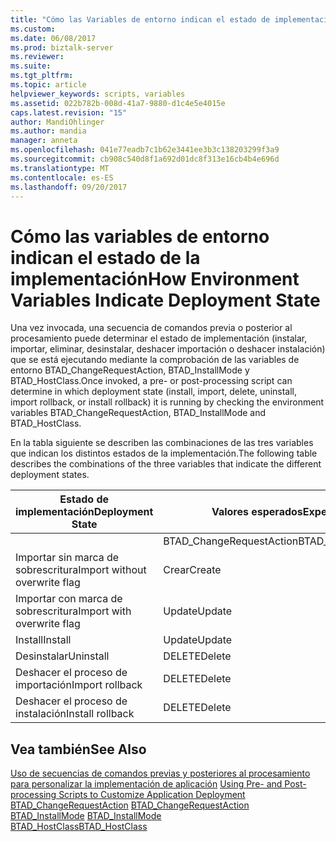 ```yaml
---
title: "Cómo las Variables de entorno indican el estado de implementación | Documentos de Microsoft"
ms.custom: 
ms.date: 06/08/2017
ms.prod: biztalk-server
ms.reviewer: 
ms.suite: 
ms.tgt_pltfrm: 
ms.topic: article
helpviewer_keywords: scripts, variables
ms.assetid: 022b782b-008d-41a7-9880-d1c4e5e4015e
caps.latest.revision: "15"
author: MandiOhlinger
ms.author: mandia
manager: anneta
ms.openlocfilehash: 041e77eadb7c1b62e3441ee3b3c138203299f3a9
ms.sourcegitcommit: cb908c540d8f1a692d01dc8f313e16cb4b4e696d
ms.translationtype: MT
ms.contentlocale: es-ES
ms.lasthandoff: 09/20/2017
---
```

# <a name="how-environment-variables-indicate-deployment-state"></a><span data-ttu-id="e2184-102">Cómo las variables de entorno indican el estado de la implementación</span><span class="sxs-lookup"><span data-stu-id="e2184-102">How Environment Variables Indicate Deployment State</span></span>
<span data-ttu-id="e2184-103">Una vez invocada, una secuencia de comandos previa o posterior al procesamiento puede determinar el estado de implementación (instalar, importar, eliminar, desinstalar, deshacer importación o deshacer instalación) que se está ejecutando mediante la comprobación de las variables de entorno BTAD_ChangeRequestAction, BTAD_InstallMode y BTAD_HostClass.</span><span class="sxs-lookup"><span data-stu-id="e2184-103">Once invoked, a pre- or post-processing script can determine in which deployment state (install, import, delete, uninstall, import rollback, or install rollback) it is running by checking the environment variables BTAD_ChangeRequestAction, BTAD_InstallMode and BTAD_HostClass.</span></span>  
  
 <span data-ttu-id="e2184-104">En la tabla siguiente se describen las combinaciones de las tres variables que indican los distintos estados de la implementación.</span><span class="sxs-lookup"><span data-stu-id="e2184-104">The following table describes the combinations of the three variables that indicate the different deployment states.</span></span>  
  
|<span data-ttu-id="e2184-105">Estado de implementación</span><span class="sxs-lookup"><span data-stu-id="e2184-105">Deployment State</span></span>|<span data-ttu-id="e2184-106">Valores esperados</span><span class="sxs-lookup"><span data-stu-id="e2184-106">Expected Values</span></span>|  
|----------------------|---------------------|  
||<span data-ttu-id="e2184-107">BTAD_ChangeRequestAction</span><span class="sxs-lookup"><span data-stu-id="e2184-107">BTAD_ChangeRequestAction</span></span>|<span data-ttu-id="e2184-108">BTAD_InstallMode</span><span class="sxs-lookup"><span data-stu-id="e2184-108">BTAD_InstallMode</span></span>|<span data-ttu-id="e2184-109">BTAD_HostClass</span><span class="sxs-lookup"><span data-stu-id="e2184-109">BTAD_HostClass</span></span>|  
|<span data-ttu-id="e2184-110">Importar sin marca de sobrescritura</span><span class="sxs-lookup"><span data-stu-id="e2184-110">Import without overwrite flag</span></span>|<span data-ttu-id="e2184-111">Crear</span><span class="sxs-lookup"><span data-stu-id="e2184-111">Create</span></span>|<span data-ttu-id="e2184-112">Importar</span><span class="sxs-lookup"><span data-stu-id="e2184-112">Import</span></span>|<span data-ttu-id="e2184-113">ConfigurationDb</span><span class="sxs-lookup"><span data-stu-id="e2184-113">ConfigurationDb</span></span>|  
|<span data-ttu-id="e2184-114">Importar con marca de sobrescritura</span><span class="sxs-lookup"><span data-stu-id="e2184-114">Import with overwrite flag</span></span>|<span data-ttu-id="e2184-115">Update</span><span class="sxs-lookup"><span data-stu-id="e2184-115">Update</span></span>|<span data-ttu-id="e2184-116">Importar</span><span class="sxs-lookup"><span data-stu-id="e2184-116">Import</span></span>|<span data-ttu-id="e2184-117">ConfigurationDb</span><span class="sxs-lookup"><span data-stu-id="e2184-117">ConfigurationDb</span></span>|  
|<span data-ttu-id="e2184-118">Install</span><span class="sxs-lookup"><span data-stu-id="e2184-118">Install</span></span>|<span data-ttu-id="e2184-119">Update</span><span class="sxs-lookup"><span data-stu-id="e2184-119">Update</span></span>|<span data-ttu-id="e2184-120">Install</span><span class="sxs-lookup"><span data-stu-id="e2184-120">Install</span></span>|<span data-ttu-id="e2184-121">BizTalkHostInstance</span><span class="sxs-lookup"><span data-stu-id="e2184-121">BizTalkHostInstance</span></span>|  
|<span data-ttu-id="e2184-122">Desinstalar</span><span class="sxs-lookup"><span data-stu-id="e2184-122">Uninstall</span></span>|<span data-ttu-id="e2184-123">DELETE</span><span class="sxs-lookup"><span data-stu-id="e2184-123">Delete</span></span>|<span data-ttu-id="e2184-124">Desinstalar</span><span class="sxs-lookup"><span data-stu-id="e2184-124">Uninstall</span></span>|<span data-ttu-id="e2184-125">BizTalkHostInstance</span><span class="sxs-lookup"><span data-stu-id="e2184-125">BizTalkHostInstance</span></span>|  
|<span data-ttu-id="e2184-126">Deshacer el proceso de importación</span><span class="sxs-lookup"><span data-stu-id="e2184-126">Import rollback</span></span>|<span data-ttu-id="e2184-127">DELETE</span><span class="sxs-lookup"><span data-stu-id="e2184-127">Delete</span></span>|<span data-ttu-id="e2184-128">Importar</span><span class="sxs-lookup"><span data-stu-id="e2184-128">Import</span></span>|<span data-ttu-id="e2184-129">ConfigurationDb</span><span class="sxs-lookup"><span data-stu-id="e2184-129">ConfigurationDb</span></span>|  
|<span data-ttu-id="e2184-130">Deshacer el proceso de instalación</span><span class="sxs-lookup"><span data-stu-id="e2184-130">Install rollback</span></span>|<span data-ttu-id="e2184-131">DELETE</span><span class="sxs-lookup"><span data-stu-id="e2184-131">Delete</span></span>|<span data-ttu-id="e2184-132">Install</span><span class="sxs-lookup"><span data-stu-id="e2184-132">Install</span></span>|<span data-ttu-id="e2184-133">BizTalkHostInstance</span><span class="sxs-lookup"><span data-stu-id="e2184-133">BizTalkHostInstance</span></span>|  
  
## <a name="see-also"></a><span data-ttu-id="e2184-134">Vea también</span><span class="sxs-lookup"><span data-stu-id="e2184-134">See Also</span></span>  
 <span data-ttu-id="e2184-135">[Uso de secuencias de comandos previas y posteriores al procesamiento para personalizar la implementación de aplicación](../core/using-pre-and-post-processing-scripts-to-customize-application-deployment.md) </span><span class="sxs-lookup"><span data-stu-id="e2184-135">[Using Pre- and Post-processing Scripts to Customize Application Deployment](../core/using-pre-and-post-processing-scripts-to-customize-application-deployment.md) </span></span>  
 <span data-ttu-id="e2184-136">[BTAD_ChangeRequestAction](../core/btad-changerequestaction.md) </span><span class="sxs-lookup"><span data-stu-id="e2184-136">[BTAD_ChangeRequestAction](../core/btad-changerequestaction.md) </span></span>  
 <span data-ttu-id="e2184-137">[BTAD_InstallMode](../core/btad-installmode.md) </span><span class="sxs-lookup"><span data-stu-id="e2184-137">[BTAD_InstallMode](../core/btad-installmode.md) </span></span>  
 [<span data-ttu-id="e2184-138">BTAD_HostClass</span><span class="sxs-lookup"><span data-stu-id="e2184-138">BTAD_HostClass</span></span>](../core/btad-hostclass.md)